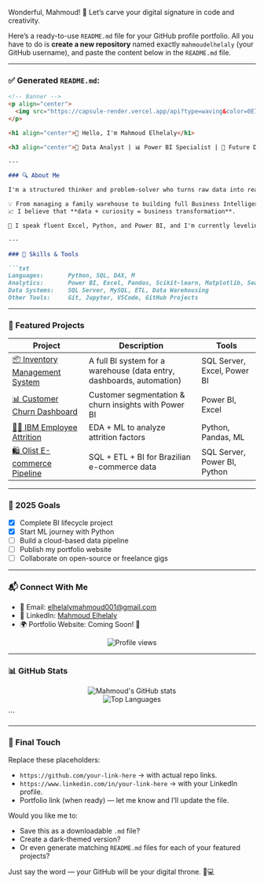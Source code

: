 Wonderful, Mahmoud! 🎨 Let’s carve your digital signature in code and creativity.

Here’s a ready-to-use `README.md` file for your GitHub profile portfolio. All you have to do is **create a new repository** named exactly `mahmoudelhelaly` (your GitHub username), and paste the content below in the `README.md` file.

---

### ✅ Generated `README.md`:

````markdown
<!-- Banner -->
<p align="center">
  <img src="https://capsule-render.vercel.app/api?type=waving&color=0E76A8&height=200&section=header&text=Mahmoud%20Elhelaly&fontSize=40&fontColor=ffffff" alt="banner"/>
</p>

<h1 align="center">👋 Hello, I'm Mahmoud Elhelaly</h1>

<h3 align="center">🎯 Data Analyst | 📊 Power BI Specialist | 🚀 Future Data Scientist</h3>

---

### 🔍 About Me

I'm a structured thinker and problem-solver who turns raw data into real impact.

💡 From managing a family warehouse to building full Business Intelligence systems,  
📈 I believe that **data + curiosity = business transformation**.

💬 I speak fluent Excel, Python, and Power BI, and I'm currently leveling up in Data Science.

---

### 🧰 Skills & Tools

```txt
Languages:       Python, SQL, DAX, M
Analytics:       Power BI, Excel, Pandas, Scikit-learn, Matplotlib, Seaborn
Data Systems:    SQL Server, MySQL, ETL, Data Warehousing
Other Tools:     Git, Jupyter, VSCode, GitHub Projects
````

---

### 🌟 Featured Projects

| Project                                                             | Description                                                           | Tools                        |
| ------------------------------------------------------------------- | --------------------------------------------------------------------- | ---------------------------- |
| [📦 Inventory Management System](https://github.com/your-link-here) | A full BI system for a warehouse (data entry, dashboards, automation) | SQL Server, Excel, Power BI  |
| [📊 Customer Churn Dashboard](https://github.com/your-link-here)    | Customer segmentation & churn insights with Power BI                  | Power BI, Excel              |
| [👩‍💼 IBM Employee Attrition](https://github.com/your-link-here)   | EDA + ML to analyze attrition factors                                 | Python, Pandas, ML           |
| [🛍️ Olist E-commerce Pipeline](https://github.com/your-link-here)  | SQL + ETL + BI for Brazilian e-commerce data                          | SQL Server, Power BI, Python |

---

### 🎯 2025 Goals

* [x] Complete BI lifecycle project
* [x] Start ML journey with Python
* [ ] Build a cloud-based data pipeline
* [ ] Publish my portfolio website
* [ ] Collaborate on open-source or freelance gigs

---

### 📬 Connect With Me

* 📧 Email: [elhelalymahmoud001@gmail.com](mailto:elhelalymahmoud001@gmail.com)
* 💼 LinkedIn: [Mahmoud Elhelaly](https://www.linkedin.com/in/your-link-here)
* 🌍 Portfolio Website: Coming Soon! 🚧

<p align="center">
  <img src="https://komarev.com/ghpvc/?username=mahmoudelhelaly&label=Profile%20views&color=0e75b6&style=flat" alt="Profile views" />
</p>

---

### 📊 GitHub Stats

<p align="center">
  <img src="https://github-readme-stats.vercel.app/api?username=mahmoudelhelaly&show_icons=true&theme=default" alt="Mahmoud's GitHub stats" />
  <br/>
  <img src="https://github-readme-stats.vercel.app/api/top-langs/?username=mahmoudelhelaly&layout=compact" alt="Top Languages" />
</p>
```

---

### 🚀 Final Touch

Replace these placeholders:

* `https://github.com/your-link-here` → with actual repo links.
* `https://www.linkedin.com/in/your-link-here` → with your LinkedIn profile.
* Portfolio link (when ready) — let me know and I’ll update the file.

Would you like me to:

* Save this as a downloadable `.md` file?
* Create a dark-themed version?
* Or even generate matching `README.md` files for each of your featured projects?

Just say the word — your GitHub will be your digital throne. 👑💻
